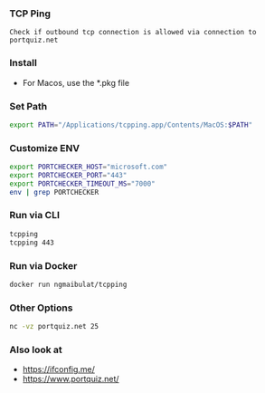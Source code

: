 ### TCP Ping

```
Check if outbound tcp connection is allowed via connection to portquiz.net
```

### Install

-   For Macos, use the \*.pkg file

### Set Path

```bash
export PATH="/Applications/tcpping.app/Contents/MacOS:$PATH"
```

### Customize ENV

```bash
export PORTCHECKER_HOST="microsoft.com"
export PORTCHECKER_PORT="443"
export PORTCHECKER_TIMEOUT_MS="7000"
env | grep PORTCHECKER
```

### Run via CLI

```bash
tcpping
tcpping 443
```

### Run via Docker

```bash
docker run ngmaibulat/tcpping
```

### Other Options

```bash
nc -vz portquiz.net 25
```

### Also look at

-   https://ifconfig.me/
-   https://www.portquiz.net/
